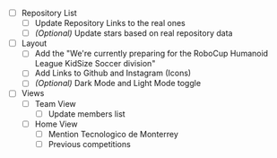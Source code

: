 - [ ] Repository List
  - [ ] Update Repository Links to the real ones 
  - [ ] _(Optional)_ Update stars based on real repository data
- [ ] Layout
  - [ ] Add the "We're currently preparing for the RoboCup Humanoid League KidSize Soccer division"
  - [ ] Add Links to Github and Instagram (Icons)
  - [ ] _(Optional)_ Dark Mode and Light Mode toggle 
- [ ] Views 
  - [ ] Team View 
    - [ ] Update members list 
  - [ ] Home View
    - [ ] Mention Tecnologico de Monterrey
    - [ ] Previous competitions 